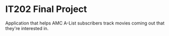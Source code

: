 # IT202 Final Project

Application that helps AMC A-List subscribers track movies coming out that they're interested in.
